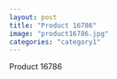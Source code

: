 ```yaml
---
layout: post
title: "Product 16786"
image: "product16786.jpg"
categories: "category1"
---
```

Product 16786
